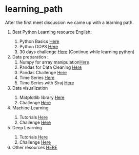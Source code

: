 # learning_path
After the first meet discussion we came up with a learning path.

<ol>

  <li> Best Python Learning resource English:</li>
  <ol>
    <li>Python Basics <a href="https://www.youtube.com/playlist?list=PL-osiE80TeTskrapNbzXhwoFUiLCjGgY7">Here</a></li>
    <li>Python OOPS <a href="https://www.youtube.com/playlist?list=PL-osiE80TeTsqhIuOqKhwlXsIBIdSeYtc">Here</a></li>
    <li>30 days challenge <a href="https://www.hackerrank.com/domains/tutorials/30-days-of-code">Here</a> (Continue
      while learning python)</li>
  </ol>
  <li>Data preparation : <br>
    <ol>
      <li>Numpy for array manipulation<a href="https://www.youtube.com/watch?v=rN0TREj8G7U&list=PLeo1K3hjS3uset9zIVzJWqplaWBiacTEU">Here</a></li>
      <li>Pandas for Data Cleaning <a href="https://www.youtube.com/watch?v=CmorAWRsCAw&list=PLeo1K3hjS3uuASpe-1LjfG5f14Bnozjwy">Here</a></li>
      <li>Pandas Challenge  <a href="https://www.kaggle.com/learn/pandas">Here</a></li>
      <li>Time Series  <a href="https://www.youtube.com/watch?v=r0s4slGHwzE&list=PLeo1K3hjS3uvMADnFjV1yg6E5nVU4kOob">Here</a></li>
      <li>Time Series with Siraj  <a href="https://www.kaggle.com/learn/time-series-with-siraj">Here</a></li>
  </li>
</ol>
<li>Data visualization</li>
<ol>
<li>  Matplotlib library <a href="https://www.youtube.com/watch?v=qqwf4Vuj8oM&list=PLeo1K3hjS3uu4Lr8_kro2AqaO6CFYgKOl">Here</a></li>
<li>Challenge  <a href="https://www.kaggle.com/learn/data-visualisation">Here</a></li>
</ol>

<li>Machine Learning</li>
<ol>
<li> Tutorials <a href="https://in.udacity.com/course/intro-to-machine-learning--ud120-india">Here</a></li>
<li>Challenge  <a href="https://www.kaggle.com/learn/machine-learning">Here</a></li>
</ol>

<li>Deep Learning</li>
<ol>
<li> Tutorials <a href="https://www.youtube.com/playlist?list=PLQVvvaa0QuDfhTox0AjmQ6tvTgMBZBEXN">Here</a></li>
<li>Challenge  <a href="https://www.kaggle.com/learn/deep-learning">Here</a></li>
</ol>
<li>Other resources <a href="http://www.allitebooks.in"> HERE</a></li>

</ol>
